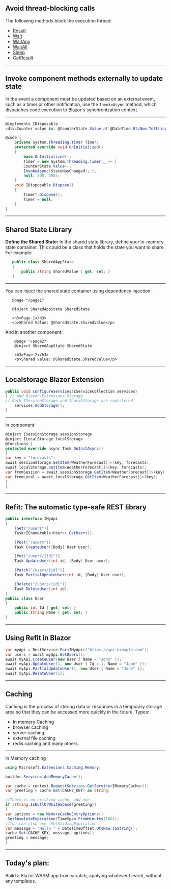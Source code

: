 ## Avoid thread-blocking calls
The following methods block the execution thread:
- [Result](https://learn.microsoft.com/en-us/dotnet/api/system.threading.tasks.task-1.result)
- [Wait](https://learn.microsoft.com/en-us/dotnet/api/system.threading.tasks.task.wait)
- [WaitAny](https://learn.microsoft.com/en-us/dotnet/api/system.threading.tasks.task.waitany)
- [WaitAll](https://learn.microsoft.com/en-us/dotnet/api/system.threading.tasks.task.waitall)
- [Sleep](https://learn.microsoft.com/en-us/dotnet/api/system.threading.thread.sleep)
- [GetResult](https://learn.microsoft.com/en-us/dotnet/api/system.runtime.compilerservices.taskawaiter.getresult)
---
## Invoke component methods externally to update state
In the event a component must be updated based on an external event, such as a timer or other notification, use the `InvokeAsync` method, which dispatches code execution to Blazor's synchronization context.

---
```cs
@implements IDisposable
<div>Counter value is: @CounterState.Value at @DateTime.UtcNow.ToString("HH:mm:ss")</div>

@code {
    private System.Threading.Timer Timer;
    protected override void OnInitialized()
    {
        base.OnInitialized();
        Timer = new System.Threading.Timer(_ => {
		CounterState.Value++; 
	    InvokeAsync(StateHasChanged); }, 
	    null, 500, 500);
    }
    void IDisposable.Dispose()
    {
        Timer?.Dispose();
        Timer = null;
    }
}

```

---
## Shared State Library
**Define the Shared State:**
 In the shared state library, define your in-memory state container. This could be a class that holds the state you want to share. For example:
 ```csharp
    public class SharedAppState
    {
        public string SharedValue { get; set; }
    }
```

---
You can inject the shared state container using dependency injection:
 ```razor
    @page "/page1"
    
    @inject SharedAppState SharedState
    
    <h3>Page 1</h3>
    <p>Shared Value: @SharedState.SharedValue</p>
```
And in another component:
```razor
    @page "/page2"
    @inject SharedAppState SharedState
    
    <h3>Page 2</h3>
    <p>Shared Value: @SharedState.SharedValue</p>
```

---
## Localstorage Blazor Extension
```cs
public void ConfigureServices(IServiceCollection services)
{ // Add Blazor.Extensions.Storage
// Both ISessionStorage and ILocalStorage are registered
    services.AddStorage();
}
```
---
In component:
```cs
@inject ISessionStorage sessionStorage
@inject ILocalStorage localStorage
@functions {
protected override async Task OnInitAsync()
{
var key = "forecasts";
await sessionStorage.SetItem<WeatherForecast[]>(key, forecasts);
await localStorage.SetItem<WeatherForecast[]>(key, forecasts);
var fromSession = await sessionStorage.GetItem<WeatherForecast[]>(key);
var fromLocal = await localStorage.GetItem<WeatherForecast[]>(key);
}
}
```

---
## Refit: The automatic type-safe REST library
```cs
public interface IMyApi
{
    [Get("/users")]
    Task<IEnumerable<User>> GetUsers();

    [Post("/users")]
    Task CreateUser([Body] User user);

    [Put("/users/{id}")]
    Task UpdateUser(int id, [Body] User user);

    [Patch("/users/{id}")]
    Task PartialUpdateUser(int id, [Body] User user);

    [Delete("/users/{id}")]
    Task DeleteUser(int id);
}
public class User
{
    public int Id { get; set; }
    public string Name { get; set; }
}
```

---
## Using Refit in Blazor
```cs
var myApi = RestService.For<IMyApi>("https://api.example.com");
var users = await myApi.GetUsers();
await myApi.CreateUser(new User { Name = "John" });
await myApi.UpdateUser(1, new User { Id = 1, Name = "Jane" });
await myApi.PartialUpdateUser(1, new User { Name = "Jane" });
await myApi.DeleteUser(1);
```

---
## Caching
Caching is the process of storing data or resources in a temporary storage area so that they can be accessed more quickly in the future.
Types:
- In memory Caching
- browser caching
- server caching 
- external file caching 
- redis caching and many others.

---
In Memory caching
```cs
using Microsoft.Extensions.Caching.Memory;

builder.Services.AddMemoryCache();

var cache = context.RequestServices.GetService<IMemoryCache>();
var greeting = cache.Get(CACHE_KEY) as string;

//There is no existing cache, add one
if (string.IsNullOrWhiteSpace(greeting))
{
var options = new MemoryCacheEntryOptions()
.SetAbsoluteExpiration(TimeSpan.FromMinutes(100));
//You can also use .SetSlidingExpiration
var message = "Hello " + DateTimeOffset.UtcNow.ToString();
cache.Set(CACHE_KEY, message, options);
greeting = message;
}
```

---
## Today's plan: 
Build a Blazor WASM app from scratch, applying whatever I learnt, without any templates.